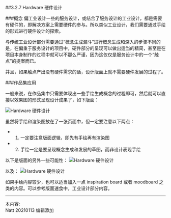 ##3.2.7 Hardware 硬件设计

###概念
偏工业设计一些的服务设计，或结合了服务设计的工业设计，都是需要有硬件的，即解决方案上需要硬件的参与。所以类似工业设计，我们需要通过手绘的形式进行硬件设计的探索。

与传统工业设计部分需要通过“概念生成漏斗”进行概念生成和深入的步骤不同的是，在偏重于服务设计的项目中，硬件部分的呈现可以做出适当的精简，甚至是在项目本身制作的过程中就可以不那么严谨，因为这仅仅是服务设计中的一个“触点”的提案而已。  

并且，如果触点产出没有硬件需求的话，设计版面上就不需要硬件发展的过程了。

###作品集应用

一般来说，在作品集中只需要体现出一些手绘生成概念的过程即可，然后就可以直接以效果图的形式呈现设计成果了，如下版面：

![Hardware 硬件设计](http://kitpic.makebi.net/2021/uedsd_14.jpg)

虽然将手绘和渲染图放在了一张页面中，但一定要注意以下两点：

* 1. 一定要注意版面逻辑，即先有手绘再有渲染图  
* 2. 手绘一定是要呈现概念生成和发展的草图，而非设计表现手绘

以下是版面的另外一些可能性：
![Hardware 硬件设计](http://kitpic.makebi.net/2021/uedsd_15.jpg)

以及：
![Hardware 硬件设计](http://kitpic.makebi.net/2021/uedsd_16.jpg)

如果手绘内容较少，也可以适当加入一点 inspiration board 或者 moodboard 之类的内容。可以参考版面速食中，工业设计部分内容。



---
本内容:  
Natt 20210113 编辑添加